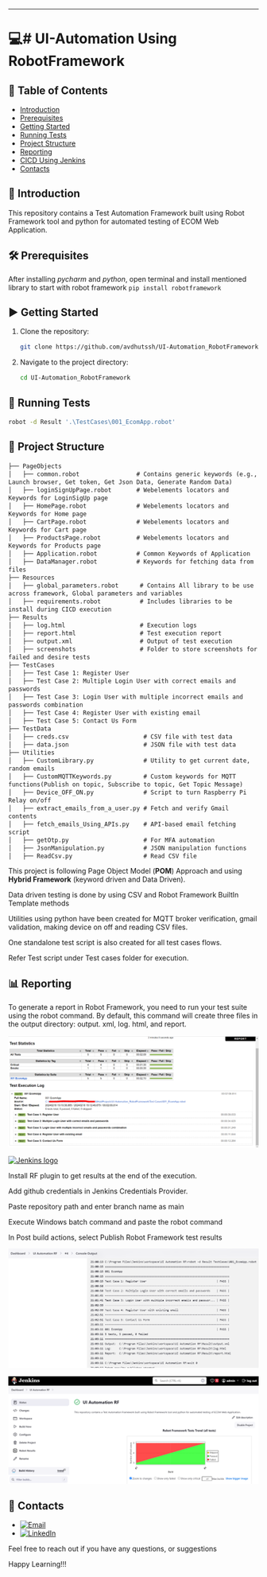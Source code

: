 <!--
    #/**
    # * @author Avdhut Shirgaonkar
    # * Email: avdhut.ssh@gmail.com
    # * LinkedIn: https://www.linkedin.com/in/avdhut-shirgaonkar-811243136/
    # */
    #/***************************************************/
-->

---

# 💻# UI-Automation Using RobotFramework

## 📑 Table of Contents

<!-- # - [Video Tutorial](#video-tutorial) -->

- [Introduction](#-introduction)
- [Prerequisites](#️-prerequisites)
- [Getting Started](#️-getting-started)
- [Running Tests](#-running-tests)
- [Project Structure](#-project-structure)
- [Reporting](#-reporting)
- [CICD Using Jenkins](#cicd-using-jenkins)
- [Contacts](#-contacts)

## 📖 Introduction

This repository contains a Test Automation Framework built using Robot Framework tool and python for automated testing of ECOM Web Application.

## 🛠️ Prerequisites

After installing _pycharm_ and _python_, open terminal and install mentioned library to start with robot framework
`pip install robotframework`

## ▶️ Getting Started

1. Clone the repository:

   ```bash
   git clone https://github.com/avdhutssh/UI-Automation_RobotFramework.git
   ```

2. Navigate to the project directory:

   ```bash
   cd UI-Automation_RobotFramework
   ```

## 🚀 Running Tests

```bash
robot -d Result '.\TestCases\001_EcomApp.robot'
```

## 📁 Project Structure

```
├── PageObjects
│   ├── common.robot                # Contains generic keywords (e.g., Launch browser, Get token, Get Json Data, Generate Random Data)
│   ├── loginSignUpPage.robot       # Webelements locators and Keywords for LoginSigUp page
│   ├── HomePage.robot              # Webelements locators and Keywords for Home page
│   ├── CartPage.robot              # Webelements locators and Keywords for Cart page
│   ├── ProductsPage.robot          # Webelements locators and Keywords for Products page
│   ├── Application.robot           # Common Keywords of Application
│   ├── DataManager.robot           # Keywords for fetching data from files
├── Resources
│   ├── global_parameters.robot      # Contains All library to be use across framework, Global parameters and variables
│   ├── requirements.robot           # Includes libraries to be install during CICD execution
├── Results
│   ├── log.html                     # Execution logs
│   ├── report.html                  # Test execution report
│   ├── output.xml                   # Output of test execution
│   ├── screenshots                  # Folder to store screenshots for failed and desire tests
├── TestCases
│   ├── Test Case 1: Register User
│   ├── Test Case 2: Multiple Login User with correct emails and passwords
│   ├── Test Case 3: Login User with multiple incorrect emails and passwords combination
│   ├── Test Case 4: Register User with existing email
│   ├── Test Case 5: Contact Us Form
├── TestData
│   ├── creds.csv                     # CSV file with test data
│   ├── data.json                     # JSON file with test data
├── Utilities
│   ├── CustomLibrary.py              # Utility to get current date, random emails
│   ├── CustomMQTTKeywords.py         # Custom keywords for MQTT functions(Publish on topic, Subscribe to topic, Get Topic Message)
│   ├── Device_OFF_ON.py              # Script to turn Raspberry Pi Relay on/off
│   ├── extract_emails_from_a_user.py # Fetch and verify Gmail contents
│   ├── fetch_emails_Using_APIs.py    # API-based email fetching script
│   ├── getOtp.py                     # For MFA automation
│   ├── JsonManipulation.py           # JSON manipulation functions
│   ├── ReadCsv.py                    # Read CSV file

```

This project is following Page Object Model (**POM**) Approach and using **Hybrid Framework** (keyword driven and Data Driven).

Data driven testing is done by using CSV and Robot Framework BuiltIn Template methods

Utilities using python have been created for MQTT broker verification, gmail validation, making device on off and reading CSV files.

One standalone test script is also created for all test cases flows.

Refer Test script under Test cases folder for execution.

## 📊 Reporting

To generate a report in Robot Framework, you need to run your test suite using the robot command. By default, this command will create three files in the output directory: output. xml, log. html, and report.

![alt text](image.png)

<a href="https://jenkins.io">
    <img width="150" src="https://www.jenkins.io/images/jenkins-logo-title-dark.svg" alt="Jenkins logo"> 
</a>

Install RF plugin to get results at the end of the execution.

Add github credentials in Jenkins Credentials Provider.

Paste repository path and enter branch name as main

Execute Windows batch command and paste the robot command

In Post build actions, select Publish Robot Framework test results

![alt text](image-1.png)

![alt text](image-2.png)
## 📧 Contacts

- [![Email](https://img.shields.io/badge/Email-avdhut.ssh@gmail.com-green)](mailto:avdhut.ssh@gmail.com)
- [![LinkedIn](https://img.shields.io/badge/LinkedIn-Profile-blue)](https://www.linkedin.com/in/avdhut-shirgaonkar-811243136/)

Feel free to reach out if you have any questions, or suggestions

Happy Learning!!!
